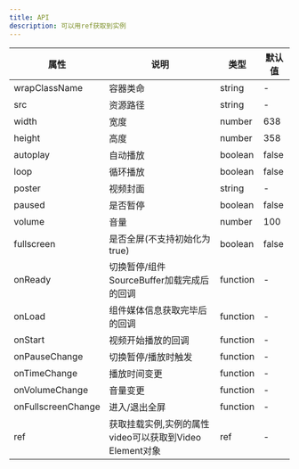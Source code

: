 ```yaml
---    
title: API
description: 可以用ref获取到实例
---
```

| 属性 | 说明 | 类型 | 默认值 | 
| --- | --- | --- | --- | 
| wrapClassName | 容器类命 | string | - |
| src | 资源路径 | string | - |
| width | 宽度 | number | 638 |
| height | 高度 | number | 358 |
| autoplay | 自动播放 | boolean | false |
| loop | 循环播放 | boolean | false |
| poster | 视频封面 | string | - |
| paused | 是否暂停 | boolean | false |
| volume | 音量 | number | 100 |
| fullscreen | 是否全屏(不支持初始化为true) | boolean | false |
| onReady | 切换暂停/组件SourceBuffer加载完成后的回调 | function | - |
| onLoad | 组件媒体信息获取完毕后的回调 | function | - |
| onStart | 视频开始播放的回调 | function | - |
| onPauseChange | 切换暂停/播放时触发 | function | - |
| onTimeChange | 播放时间变更 | function | - |
| onVolumeChange | 音量变更 | function | - |
| onFullscreenChange | 进入/退出全屏 | function | - |
| ref | 获取挂载实例,实例的属性video可以获取到Video Element对象 | ref | - |